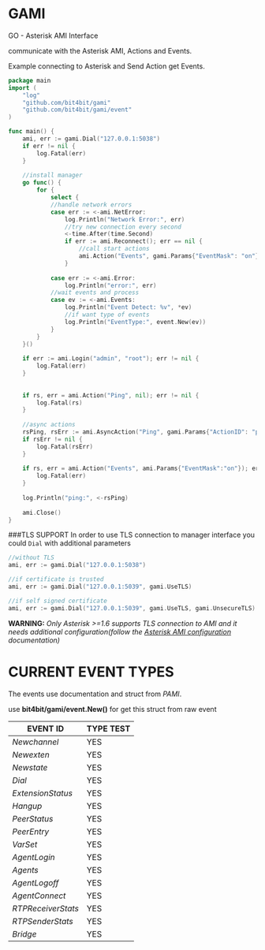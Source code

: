GAMI
====

GO - Asterisk AMI Interface

communicate with the  Asterisk AMI, Actions and Events.

Example connecting to Asterisk and Send Action get Events.

```go
package main
import (
	"log"
	"github.com/bit4bit/gami"
	"github.com/bit4bit/gami/event"
)

func main() {
	ami, err := gami.Dial("127.0.0.1:5038")
	if err != nil {
		log.Fatal(err)
	}
	
	//install manager
	go func() {
		for {
			select {
			//handle network errors
			case err := <-ami.NetError:
				log.Println("Network Error:", err)
				//try new connection every second
				<-time.After(time.Second)
				if err := ami.Reconnect(); err == nil {
					//call start actions
					ami.Action("Events", gami.Params{"EventMask": "on"})
				}
				
			case err := <-ami.Error:
				log.Println("error:", err)
			//wait events and process
			case ev := <-ami.Events:
				log.Println("Event Detect: %v", *ev)
				//if want type of events
				log.Println("EventType:", event.New(ev))
			}
		}
	}()
	
	if err := ami.Login("admin", "root"); err != nil {
		log.Fatal(err)
	}
	
	
	if rs, err = ami.Action("Ping", nil); err != nil {
		log.Fatal(rs)
	}
	
	//async actions
	rsPing, rsErr := ami.AsyncAction("Ping", gami.Params{"ActionID": "pingo"})
	if rsErr != nil {
		log.Fatal(rsErr)
	}
						
	if rs, err = ami.Action("Events", ami.Params{"EventMask":"on"}); err != nil {
		log.Fatal(err)
	}
	
	log.Println("ping:", <-rsPing)
	
	ami.Close()
}
```

###TLS SUPPORT
In order to use TLS connection to manager interface you could `Dial` with additional parameters
```go
//without TLS
ami, err := gami.Dial("127.0.0.1:5038")

//if certificate is trusted
ami, err := gami.Dial("127.0.0.1:5039", gami.UseTLS)

//if self signed certificate
ami, err := gami.Dial("127.0.0.1:5039", gami.UseTLS, gami.UnsecureTLS)
```
**WARNING:**
*Only Asterisk >=1.6 supports TLS connection to AMI and
it needs additional configuration(follow the [Asterisk AMI configuration](http://www.asteriskdocs.org/en/3rd_Edition/asterisk-book-html-chunk/AMI-configuration.html) documentation)*

CURRENT EVENT TYPES
====

The events use documentation and struct from *PAMI*.

use **bit4bit/gami/event.New()** for get this struct from raw event

EVENT ID          | TYPE TEST  
----------------  | ---------- 
*Newchannel*      | YES
*Newexten*        | YES
*Newstate*        | YES 
*Dial*            | YES 
*ExtensionStatus* | YES 
*Hangup*          | YES 
*PeerStatus*      | YES
*PeerEntry*	      | YES
*VarSet*          | YES 
*AgentLogin*      | YES
*Agents*          | YES
*AgentLogoff*     | YES
*AgentConnect*    | YES
*RTPReceiverStats* | YES
*RTPSenderStats* | YES
*Bridge* | YES

